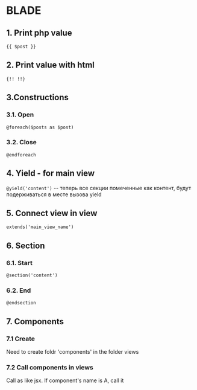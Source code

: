 # BLADE

## 1. Print php value

`{{ $post }}`

## 2. Print value with html

`{!! !!}`

## 3.Constructions

### 3.1. Open

`@foreach($posts as $post)`

### 3.2. Close

`@endforeach`

## 4. Yield - for main view

`@yield('content')` -- теперь все секции помеченные как контент, будут подерживаться в месте вызова yield

## 5. Connect view in view

`extends('main_view_name')`

## 6. Section

### 6.1. Start

`@section('content')`

### 6.2. End

`@endsection`

## 7. Components

### 7.1 Create
Need to create foldr 'components' in the folder views

### 7.2 Call components in views
Call as like jsx. If component's name is A, call it <x-A>
